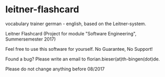 # leitner-flashcard
vocabulary trainer german - english, based on the Leitner-system.

Leitner Flashcard (Project for module "Software Engineering", Summersemester 2017)

Feel free to use this software for yourself. No Guarantee, No Support!

Found a bug? Please write an email to florian.bieser(at)th-bingen(dot)de.

Please do not change anything before 08/2017
